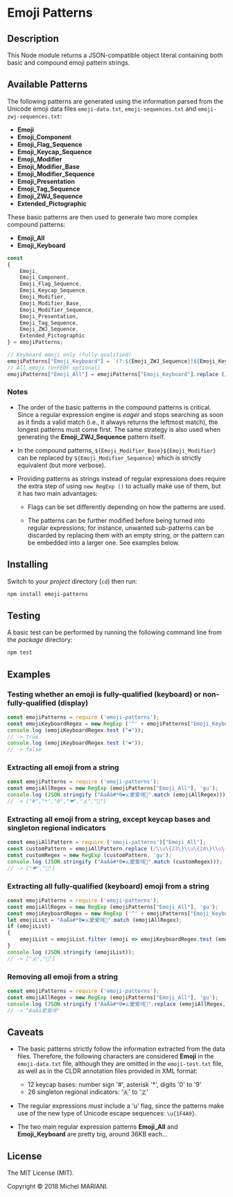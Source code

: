 # Emoji Patterns

## Description

This Node module returns a JSON-compatible object literal containing both basic and compound emoji pattern strings.

## Available Patterns

The following patterns are generated using the information parsed from the Unicode emoji data files `emoji-data.txt`, `emoji-sequences.txt` and `emoji-zwj-sequences.txt`:

- **Emoji**
- **Emoji_Component**
- **Emoji_Flag_Sequence**
- **Emoji_Keycap_Sequence**
- **Emoji_Modifier**
- **Emoji_Modifier_Base**
- **Emoji_Modifier_Sequence**
- **Emoji_Presentation**
- **Emoji_Tag_Sequence**
- **Emoji_ZWJ_Sequence**
- **Extended_Pictographic**

These basic patterns are then used to generate two more complex compound patterns:

- **Emoji_All**
- **Emoji_Keyboard**

```javascript
const
{
    Emoji,
    Emoji_Component,
    Emoji_Flag_Sequence,
    Emoji_Keycap_Sequence,
    Emoji_Modifier,
    Emoji_Modifier_Base,
    Emoji_Modifier_Sequence,
    Emoji_Presentation,
    Emoji_Tag_Sequence,
    Emoji_ZWJ_Sequence,
    Extended_Pictographic
} = emojiPatterns;
````

```javascript
// Keyboard emoji only (fully-qualified)
emojiPatterns["Emoji_Keyboard"] = `(?:${Emoji_ZWJ_Sequence}|${Emoji_Keycap_Sequence}|${Emoji_Flag_Sequence}|${Emoji_Tag_Sequence}|${Emoji_Modifier_Base}${Emoji_Modifier}|${Emoji_Presentation}|${Emoji}\\u{FE0F})`;
// All emoji (U+FE0F optional)
emojiPatterns["Emoji_All"] = emojiPatterns["Emoji_Keyboard"].replace (/(\\u{FE0F}|\\uFE0F)/gi, "$1?");
```
### Notes

- The order of the basic patterns in the compound patterns is critical. Since a regular expression engine is *eager* and stops searching as soon as it finds a valid match (i.e., it always returns the leftmost match), the longest patterns must come first. The same strategy is also used when generating the **Emoji_ZWJ_Sequence** pattern itself.

- In the compound patterns, `${Emoji_Modifier_Base}${Emoji_Modifier}` can be replaced by `${Emoji_Modifier_Sequence}` which is strictly equivalent (but more verbose).

- Providing patterns as strings instead of regular expressions does require the extra step of using `new RegExp ()` to actually make use of them, but it has two main advantages:

    - Flags can be set differently depending on how the patterns are used.

    - The patterns can be further modified before being turned into regular expressions; for instance, unwanted sub-patterns can be discarded by replacing them with an empty string, or the pattern can be embedded into a larger one. See examples below.

## Installing

Switch to your *project* directory (`cd`) then run:

```bash
npm install emoji-patterns
```

## Testing

A basic test can be performed by running the following command line from the *package* directory:

```bash
npm test
```

## Examples

### Testing whether an emoji is fully-qualified (keyboard) or non-fully-qualified (display)

```javascript
const emojiPatterns = require ('emoji-patterns');
const emojiKeyboardRegex = new RegExp ('^' + emojiPatterns["Emoji_Keyboard"] + '$', 'u');
console.log (emojiKeyboardRegex.test ("❤️"));
// -> true
console.log (emojiKeyboardRegex.test ("❤"));
// -> false
```

### Extracting all emoji from a string

```javascript
const emojiPatterns = require ('emoji-patterns');
const emojiAllRegex = new RegExp (emojiPatterns["Emoji_All"], 'gu');
console.log (JSON.stringify ("AaĀā#*0❤🇦愛爱애💜".match (emojiAllRegex)));
// -> ["#","*","0","❤","🇦","💜"]
```

### Extracting all emoji from a string, except keycap bases and singleton regional indicators

```javascript
const emojiAllPattern = require ('emoji-patterns')["Emoji_All"];
const customPattern = emojiAllPattern.replace (/\\u\{23\}\\u\{2A\}\\u\{30\}-\\u\{39\}|\\u\{1F1E6\}-\\u\{1F1FF\}/gi, "");
const customRegex = new RegExp (customPattern, 'gu');
console.log (JSON.stringify ("AaĀā#*0❤🇦愛爱애💜".match (customRegex)));
// -> ["❤","💜"]
```

### Extracting all fully-qualified (keyboard) emoji from a string

```javascript
const emojiPatterns = require ('emoji-patterns');
const emojiAllRegex = new RegExp (emojiPatterns["Emoji_All"], 'gu');
const emojiKeyboardRegex = new RegExp ('^' + emojiPatterns["Emoji_Keyboard"] + '$', 'u');
let emojiList = "AaĀā#*0❤🇦愛爱애💜".match (emojiAllRegex);
if (emojiList)
{
    emojiList = emojiList.filter (emoji => emojiKeyboardRegex.test (emoji));
}
console.log (JSON.stringify (emojiList));
// -> ["🇦","💜"]
```

### Removing all emoji from a string

```javascript
const emojiPatterns = require ('emoji-patterns');
const emojiAllRegex = new RegExp (emojiPatterns["Emoji_All"], 'gu');
console.log (JSON.stringify ("AaĀā#*0❤🇦愛爱애💜".replace (emojiAllRegex, "")));
// -> "AaĀā愛爱애"
```

## Caveats

- The basic patterns strictly follow the information extracted from the data files. Therefore, the following characters are considered **Emoji** in the `emoji-data.txt` file, although they are omitted in the `emoji-test.txt` file, as well as in the CLDR annotation files provided in XML format:

    - 12 keycap bases: number sign '#', asterisk '*', digits '0' to '9'
    - 26 singleton regional indicators: '🇦' to '🇿'

- The regular expressions *must* include a 'u' flag, since the patterns make use of the new type of Unicode escape sequences: `\u{1F4A9}`.

- The two main regular expression patterns **Emoji_All** and **Emoji_Keyboard** are pretty big, around 36KB each...

## License

The MIT License (MIT).

Copyright © 2018 Michel MARIANI.
